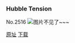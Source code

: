 ### Hubble Tension
No.2516
![图片不见了~~~](https://imgs.xkcd.com/comics/hubble_tension.png)

[原址](https://xkcd.com//2516) [下载](https://imgs.xkcd.com/comics/hubble_tension.png)


